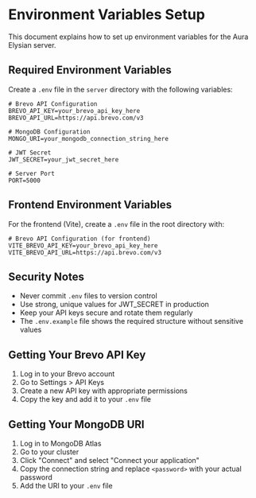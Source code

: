 # Environment Variables Setup

This document explains how to set up environment variables for the Aura Elysian server.

## Required Environment Variables

Create a `.env` file in the `server` directory with the following variables:

```env
# Brevo API Configuration
BREVO_API_KEY=your_brevo_api_key_here
BREVO_API_URL=https://api.brevo.com/v3

# MongoDB Configuration
MONGO_URI=your_mongodb_connection_string_here

# JWT Secret
JWT_SECRET=your_jwt_secret_here

# Server Port
PORT=5000
```

## Frontend Environment Variables

For the frontend (Vite), create a `.env` file in the root directory with:

```env
# Brevo API Configuration (for frontend)
VITE_BREVO_API_KEY=your_brevo_api_key_here
VITE_BREVO_API_URL=https://api.brevo.com/v3
```

## Security Notes

- Never commit `.env` files to version control
- Use strong, unique values for JWT_SECRET in production
- Keep your API keys secure and rotate them regularly
- The `.env.example` file shows the required structure without sensitive values

## Getting Your Brevo API Key

1. Log in to your Brevo account
2. Go to Settings > API Keys
3. Create a new API key with appropriate permissions
4. Copy the key and add it to your `.env` file

## Getting Your MongoDB URI

1. Log in to MongoDB Atlas
2. Go to your cluster
3. Click "Connect" and select "Connect your application"
4. Copy the connection string and replace `<password>` with your actual password
5. Add the URI to your `.env` file
